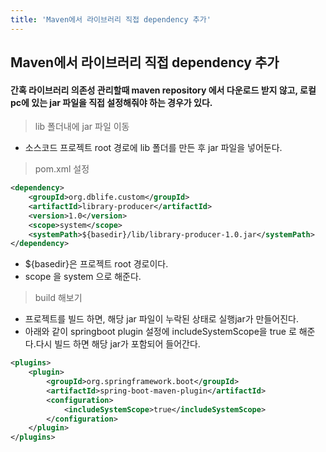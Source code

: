 ```yaml
---
title: 'Maven에서 라이브러리 직접 dependency 추가'
---
```


## Maven에서 라이브러리 직접 dependency 추가

#### 간혹 라이브러리 의존성 관리할때 maven repository 에서 다운로드 받지 않고, 로컬pc에 있는 jar 파일을 직접 설정해줘야 하는 경우가 있다.

> lib 폴더내에 jar 파일 이동
 - 소스코드 프로젝트 root 경로에 lib 폴더를 만든 후 jar 파일을 넣어둔다.

> pom.xml 설정
```xml
<dependency>
    <groupId>org.dblife.custom</groupId>
    <artifactId>library-producer</artifactId>
    <version>1.0</version>
    <scope>system</scope>
    <systemPath>${basedir}/lib/library-producer-1.0.jar</systemPath>
</dependency>
```
 - ${basedir}은 프로젝트 root 경로이다.
 - scope 을 system 으로 해준다. 

> build 해보기
 - 프로젝트를 빌드 하면, 해당 jar 파일이 누락된 상태로 실행jar가 만들어진다. 
 - 아래와 같이 springboot plugin 설정에 includeSystemScope을 true 로 해준다.다시 빌드 하면 해당 jar가 포함되어 들어간다.

```xml
<plugins>
    <plugin>
        <groupId>org.springframework.boot</groupId>
        <artifactId>spring-boot-maven-plugin</artifactId>
        <configuration>
            <includeSystemScope>true</includeSystemScope>
        </configuration>
    </plugin>
</plugins>
```